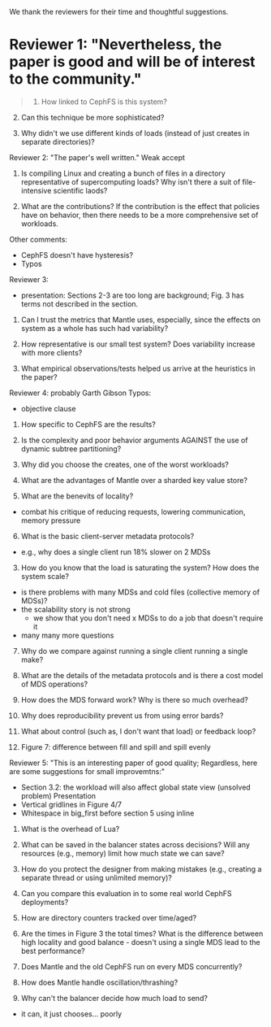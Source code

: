 We thank the reviewers for their time and thoughtful suggestions.

# Reviewer 1: "Nevertheless, the paper is good and will be of interest to the community."

> 1) How linked to CephFS is this system?

2) Can this technique be more sophisticated?

3) Why didn't we use different kinds of loads (instead of just creates in separate directories)?

Reviewer 2: "The paper's well written." 
Weak accept

1) Is compiling Linux and creating a bunch of files in a directory representative of supercomputing loads? Why isn't there a suit of file-intensive scientific laods?

2) What are the contributions? If the contribution is the effect that policies have on behavior, then there needs to be a more comprehensive set of workloads.

Other comments: 
- CephFS doesn't have hysteresis?
- Typos

Reviewer 3:
- presentation: Sections 2-3 are too long are background; Fig. 3 has terms not described in the section.

1) Can I trust the metrics that Mantle uses, especially, since the effects on system as a whole has such had variability?

2) How representative is our small test system? Does variability increase with more clients?

3) What empirical observations/tests helped us arrive at the heuristics in the paper?

Reviewer 4: probably Garth Gibson
Typos:
- objective clause 

1) How specific to CephFS are the results?

2) Is the complexity and poor behavior arguments AGAINST the use of dynamic subtree partitioning? 

3) Why did you choose the creates, one of the worst workloads?

4) What are the advantages of Mantle over a sharded key value store?

5) What are the benevits of locality?
- combat his critique of reducing requests, lowering communication, memory pressure

6) What is the basic client-server metadata protocols? 
- e.g., why does a single client run 18% slower on 2 MDSs


3) How do you know that the load is saturating the system? How does the system scale?
- is there problems with many MDSs and cold files (collective memory of MDSs)?
- the scalability story is not strong
    - we show that you don't need x MDSs to do a job that doesn't require it
- many many more questions

7) Why do we compare against running a single client running a single make?

4) What are the details of the metadata protocols and is there a cost model of MDS operations?

8) How does the MDS forward work? Why is there so much overhead?

9) Why does reproducibility prevent us from using error bards?

10) What about control (such as, I don't want that load) or feedback loop?

11) Figure 7: difference between fill and spill and spill evenly




Reviewer 5: "This is an interesting paper of good quality; Regardless, here are some suggestions for small improvemtns:"
- Section 3.2: the workload will also affect global state view (unsolved problem)
Presentation
- Vertical gridlines in Figure 4/7
- Whitespace in big_first before section 5 using inline

1) What is the overhead of Lua?

2) What can be saved in the balancer states across decisions? Will any resources (e.g., memory) limit how much state we can save?

3) How do you protect the designer from making mistakes (e.g., creating a separate thread or using unlimited memory)?

4) Can you compare this evaluation in to some real world CephFS deployments?

5) How are directory counters tracked over time/aged?

6) Are the times in Figure 3 the total times? What is the difference between high locality and good balance - doesn't using a single MDS lead to the best performance?

7) Does Mantle and the old CephFS  run on every MDS concurrently?

8) How does Mantle handle oscillation/thrashing?

9) Why can't the balancer decide how much load to send?
- it can, it just chooses... poorly

